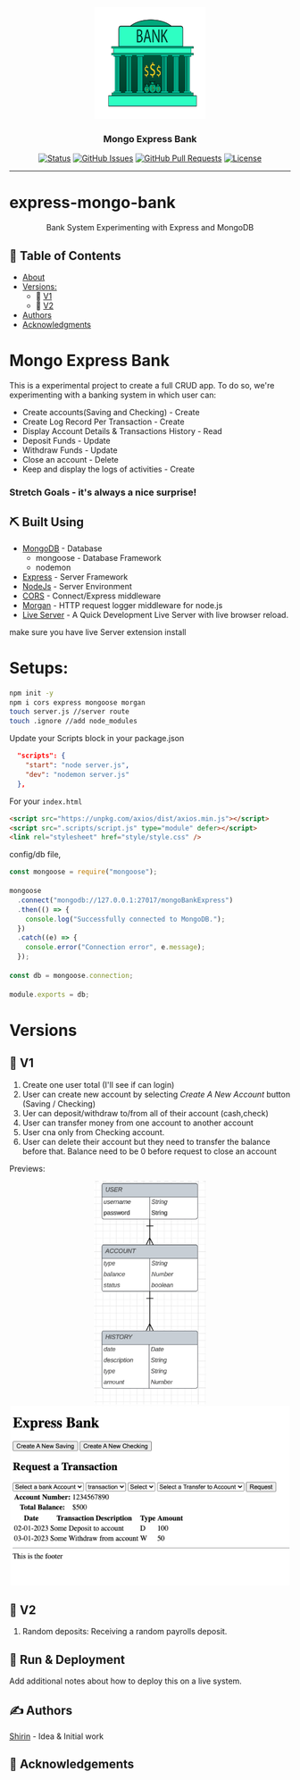 <p align="center">
  <a href="" rel="noopener">
 <img width=200px height=200px src="./readmefiles/img/bank.png" alt="Project logo"></a>
</p>

<h3 align="center">Mongo Express Bank</h3>

<div align="center">

[![Status](https://img.shields.io/badge/status-active-success.svg)](active)
[![GitHub Issues](https://img.shields.io/github/issues/kylelobo/The-Documentation-Compendium.svg)](https://github.com/kylelobo/The-Documentation-Compendium/issues)
[![GitHub Pull Requests](https://img.shields.io/github/issues-pr/kylelobo/The-Documentation-Compendium.svg)](https://github.com/kylelobo/The-Documentation-Compendium/pulls)
[![License](https://img.shields.io/badge/license-MIT-blue.svg)](/LICENSE)

</div>

---

# express-mongo-bank

<p align="center"> Bank System Experimenting with Express and MongoDB
    <br> 
</p>

## 📝 Table of Contents

- [About](#about)
- [Versions:](#versions)
  - 🔧 [V1](#v1)
  - 🔧 [V2](#v2)
- [Authors](#authors)
- [Acknowledgments](#acknowledgement)

# Mongo Express Bank

This is a experimental project to create a full CRUD app. To do so, we're experimenting with a banking system in which user can:

- Create accounts(Saving and Checking) - Create
- Create Log Record Per Transaction - Create
- Display Account Details & Transactions History - Read
- Deposit Funds - Update
- Withdraw Funds - Update
- Close an account - Delete
- Keep and display the logs of activities - Create

### Stretch Goals - it's always a nice surprise!

## ⛏️ Built Using <a name = "built_using"></a>

- [MongoDB](https://www.mongodb.com/) - Database
  - mongoose - Database Framework
  - nodemon
- [Express](https://expressjs.com/) - Server Framework
- [NodeJs](https://nodejs.org/en/) - Server Environment
- [CORS](https://www.npmjs.com/package/cors) - Connect/Express middleware
- [Morgan](https://www.npmjs.com/package/morgan) - HTTP request logger middleware for node.js
- [Live Server](https://marketplace.visualstudio.com/items?itemName=ritwickdey.LiveServer) - A Quick Development Live Server with live browser reload.

make sure you have live Server extension install

# Setups:

```sh
npm init -y
npm i cors express mongoose morgan
touch server.js //server route
touch .ignore //add node_modules
```

Update your Scripts block in your package.json

```json
  "scripts": {
    "start": "node server.js",
    "dev": "nodemon server.js"
  },
```

For your `index.html`

```html
<script src="https://unpkg.com/axios/dist/axios.min.js"></script>
<script src=".scripts/script.js" type="module" defer></script>
<link rel="stylesheet" href="style/style.css" />
```

config/db file,

```js
const mongoose = require("mongoose");

mongoose
  .connect("mongodb://127.0.0.1:27017/mongoBankExpress")
  .then(() => {
    console.log("Successfully connected to MongoDB.");
  })
  .catch((e) => {
    console.error("Connection error", e.message);
  });

const db = mongoose.connection;

module.exports = db;
```

# Versions <a name = "#versions"></a>

## 🔧 V1 <a name = "#v1"></a>

1. Create one user total (I'll see if can login)
2. User can create new account by selecting _Create A New Account_ button (Saving / Checking)
3. Uer can deposit/withdraw to/from all of their account (cash,check)
4. User can transfer money from one account to another account
5. User cna only from Checking account.
6. User can delete their account but they need to transfer the balance before that. Balance need to be 0 before request to close an account

Previews:
<p align="center">
 <img width=200px src="./readmefiles/designimg/data_structure_img.png" alt="v1-data-structure">
 <img width=500px src="./readmefiles/designimg/v1-basicUI.png" alt="v1-basic-ui">
</p>

## 🔧 V2 <a name = "#v2"></a>

1. Random deposits: Receiving a random payrolls deposit.

## 🚀 Run & Deployment <a name = "deployment"></a>

Add additional notes about how to deploy this on a live system.

## ✍️ Authors <a name = "authors"></a>

[Shirin](https://github.com/shirinmjr) - Idea & Initial work

## 🎉 Acknowledgements <a name = "acknowledgement"></a>

